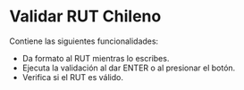 # Validar RUT Chileno

Contiene las siguientes funcionalidades:

- Da formato al RUT mientras lo escribes.
- Ejecuta la validación al dar ENTER o al presionar el botón.
- Verifica si el RUT es válido.
